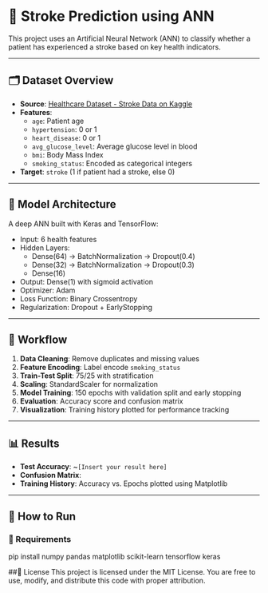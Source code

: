 # 🧠 Stroke Prediction using ANN

This project uses an Artificial Neural Network (ANN) to classify whether a patient has experienced a stroke based on key health indicators.

---

## 🗂️ Dataset Overview

- **Source**: [Healthcare Dataset - Stroke Data on Kaggle](https://www.kaggle.com/datasets/fedesoriano/stroke-prediction-dataset)
- **Features**:
  - `age`: Patient age
  - `hypertension`: 0 or 1
  - `heart_disease`: 0 or 1
  - `avg_glucose_level`: Average glucose level in blood
  - `bmi`: Body Mass Index
  - `smoking_status`: Encoded as categorical integers
- **Target**: `stroke` (1 if patient had a stroke, else 0)

---

## 🧠 Model Architecture

A deep ANN built with Keras and TensorFlow:

- Input: 6 health features
- Hidden Layers:
  - Dense(64) → BatchNormalization → Dropout(0.4)
  - Dense(32) → BatchNormalization → Dropout(0.3)
  - Dense(16)
- Output: Dense(1) with sigmoid activation
- Optimizer: Adam
- Loss Function: Binary Crossentropy
- Regularization: Dropout + EarlyStopping

---

## 🔄 Workflow

1. **Data Cleaning**: Remove duplicates and missing values
2. **Feature Encoding**: Label encode `smoking_status`
3. **Train-Test Split**: 75/25 with stratification
4. **Scaling**: StandardScaler for normalization
5. **Model Training**: 150 epochs with validation split and early stopping
6. **Evaluation**: Accuracy score and confusion matrix
7. **Visualization**: Training history plotted for performance tracking

---

## 📊 Results

- **Test Accuracy**: ~`[Insert your result here]`
- **Confusion Matrix**:
- **Training History**: Accuracy vs. Epochs plotted using Matplotlib

---

## 🚀 How to Run

### 🧰 Requirements
pip install numpy pandas matplotlib scikit-learn tensorflow keras

##📜 License
This project is licensed under the MIT License.
You are free to use, modify, and distribute this code with proper attribution.
